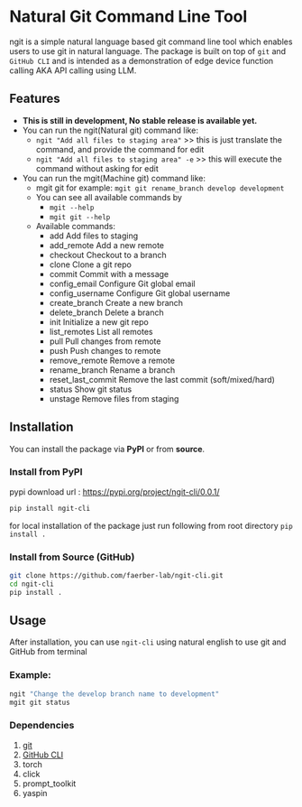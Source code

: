# Natural Git Command Line Tool

ngit is a simple natural language based git command line tool which enables users to use git in natural language. The package is built on top of `git` and `GitHub CLI` and is intended as a demonstration of edge device function calling AKA API calling using LLM.

## Features

- **This is still in development, No stable release is available yet.**
- You can run the ngit(Natural git) command like:
  - `ngit "Add all files to staging area"` >> this is just translate the command, and provide the command for edit
  - `ngit "Add all files to staging area" -e` >> this will execute the command without asking for edit
- You can run the mgit(Machine git) command like:
  - mgit git <command> <arguments> for example: `mgit git rename_branch develop development`
  - You can see all available commands by
    - `mgit --help`
    - `mgit git --help`
  - Available commands:
    - add                Add files to staging
    - add_remote         Add a new remote
    - checkout           Checkout to a branch
    - clone              Clone a git repo
    - commit             Commit with a message
    - config_email       Configure Git global email
    - config_username    Configure Git global username
    - create_branch      Create a new branch
    - delete_branch      Delete a branch
    - init               Initialize a new git repo
    - list_remotes       List all remotes
    - pull               Pull changes from remote
    - push               Push changes to remote
    - remove_remote      Remove a remote
    - rename_branch      Rename a branch
    - reset_last_commit  Remove the last commit (soft/mixed/hard)
    - status             Show git status
    - unstage            Remove files from staging


## Installation

You can install the package via **PyPI** or from **source**.

### Install from PyPI

pypi download url : https://pypi.org/project/ngit-cli/0.0.1/

```bash
pip install ngit-cli
```

for local installation of the package just run following from root directory
`pip install .`

### Install from Source (GitHub)

```bash
git clone https://github.com/faerber-lab/ngit-cli.git
cd ngit-cli
pip install .
```

## Usage

After installation, you can use `ngit-cli` using natural english to use git and GitHub from terminal

### Example:

```python
ngit "Change the develop branch name to development"
mgit git status
```

### Dependencies

1. [git](https://git-scm.com/downloads)
2. [GitHub CLI](https://cli.github.com/manual/gh)
3. torch
4. click
5. prompt_toolkit
6. yaspin

